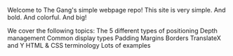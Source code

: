 Welcome to The Gang's simple webpage repo!
This site is very simple. And bold. And colorful. And big!

We cover the following topics:
The 5 different types of positioning
Depth management
Common display types
Padding
Margins
Borders
TranslateX and Y
HTML & CSS terminology
Lots of examples
